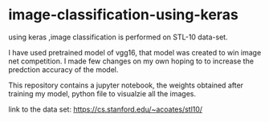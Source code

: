# image-classification-using-keras
using keras ,image classification is performed on  STL-10 data-set. 

I have used pretrained model of vgg16, that model was created to win image net competition. I made few changes on my own hoping to to increase the predction accuracy of the model.  

This repository contains a jupyter notebook, the weights obtained after training my  model, python file to visualzie all the images. 


link to the data set:
https://cs.stanford.edu/~acoates/stl10/
